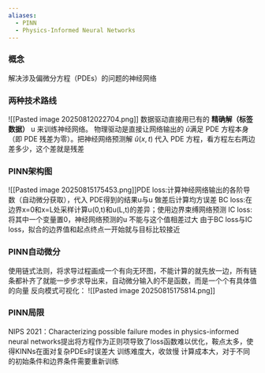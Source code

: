 ```yaml
---
aliases:
  - PINN
  - Physics-Informed Neural Networks
---
```

### 概念
解决涉及偏微分方程（PDEs）的问题的神经网络
### 两种技术路线
![[Pasted image 20250812022704.png]]
数据驱动直接用已有的 **精确解（标签数据）** u 来训练神经网络。
物理驱动是直接让网络输出的 $\hat{u}$满足 PDE 方程本身（即 PDE 残差为零）。把神经网络预测解 $\hat{u}(x,t)$ 代入 PDE 方程，看方程左右两边差多少，这个差就是残差
### PINN架构图
![[Pasted image 20250815175453.png]]PDE loss:计算神经网络输出的各阶导数（自动微分获取），代入 PDE得到的结果u与u ̂做差后计算均方误差
BC loss:在边界x=0和x=L处采样计算u(0,t)和u(L,t)的差异；使用边界束缚网络预测
IC loss:将其中一个变量置0，神经网络预测的u ̂不能与这个值相差过大
由于BC loss与IC loss，拟合的边界值和起点终点一开始就与目标比较接近

### PINN自动微分
使用链式法则，将求导过程画成一个有向无环图，不能计算的就先放一边，所有链条都补齐了就能一步步求导出来，自动微分输入的不是函数，而是一个个有具体值的向量
反向模式可视化：
![[Pasted image 20250815175814.png]]
### PINN局限
NIPS 2021：Characterizing possible failure modes in physics-informed neural networks提出将方程作为正则项导致了loss函数难以优化，鞍点太多，使得KINNs在面对复杂PDEs时误差大
训练难度大，收敛慢
计算成本大，对于不同的初始条件和边界条件需要重新训练